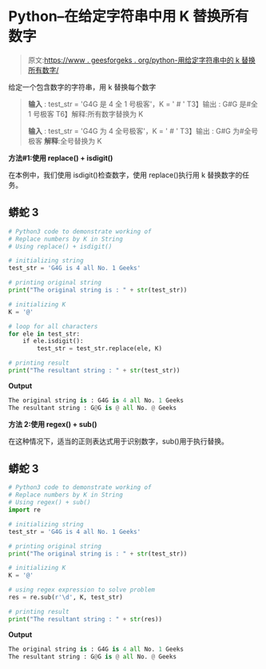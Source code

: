 # Python–在给定字符串中用 K 替换所有数字

> 原文:[https://www . geesforgeks . org/python-用给定字符串中的 k 替换所有数字/](https://www.geeksforgeeks.org/python-replace-all-numbers-by-k-in-given-string/)

给定一个包含数字的字符串，用 k 替换每个数字

> **输入** : test_str = 'G4G 是 4 全 1 号极客'，K = ' # '
> T3】输出 : G#G 是#全 1 号极客
> T6】解释:所有数字替换为 K
> 
> **输入** : test_str = 'G4G 为 4 全号极客'，K = ' # '
> T3】输出 : G#G 为#全号极客
> **解释**:全号替换为 K

**方法#1:使用 replace() + isdigit()**

在本例中，我们使用 isdigit()检查数字，使用 replace()执行用 k 替换数字的任务。

## 蟒蛇 3

```py
# Python3 code to demonstrate working of 
# Replace numbers by K in String
# Using replace() + isdigit()

# initializing string
test_str = 'G4G is 4 all No. 1 Geeks'

# printing original string
print("The original string is : " + str(test_str))

# initializing K 
K = '@'

# loop for all characters
for ele in test_str:
    if ele.isdigit():
        test_str = test_str.replace(ele, K)

# printing result 
print("The resultant string : " + str(test_str)) 
```

**Output**

```py
The original string is : G4G is 4 all No. 1 Geeks
The resultant string : G@G is @ all No. @ Geeks

```

**方法 2:使用 regex() + sub()**

在这种情况下，适当的正则表达式用于识别数字，sub()用于执行替换。

## 蟒蛇 3

```py
# Python3 code to demonstrate working of 
# Replace numbers by K in String
# Using regex() + sub()
import re

# initializing string
test_str = 'G4G is 4 all No. 1 Geeks'

# printing original string
print("The original string is : " + str(test_str))

# initializing K 
K = '@'

# using regex expression to solve problem 
res = re.sub(r'\d', K, test_str)

# printing result 
print("The resultant string : " + str(res)) 
```

**Output**

```py
The original string is : G4G is 4 all No. 1 Geeks
The resultant string : G@G is @ all No. @ Geeks

```